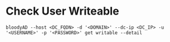 # Check User Writeable
```
bloodyAD --host <DC_FQDN> -d '<DOMAIN>' --dc-ip <DC_IP> -u '<USERNAME>' -p '<PASSWORD>' get writable --detail
```
